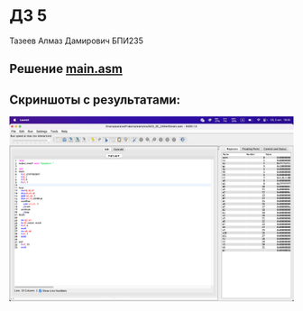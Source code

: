 # ДЗ 5
Тазеев Алмаз Дамирович БПИ235

## Решение [main.asm](main.asm)

## Скриншоты с результатами:
![](assets/screen.png)